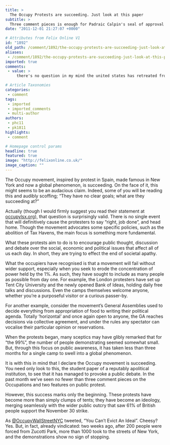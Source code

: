 ```yaml
---
title: >
  The Occupy Protests are succeeding. Just look at this paper
subtitle: >
  Three comment pieces is enough for Padraic Calpin's seal of approval
date: "2011-12-01 21:27:07 +0000"

# Attributes from Felix Online V1
id: "1892"
old_path: /comment/1892/the-occupy-protests-are-succeeding-just-look-at-this-paper
aliases:
 - /comment/1892/the-occupy-protests-are-succeeding-just-look-at-this-paper
imported: true
comments:
 - value: >
     there's no question in my mind the united states has retreated from progressive ideals. it is like a child gradually tainted with a hate philosophy. we in the u.s are increasingly tainted by the corporate mentality: short term goals over long term thinking. money has become our supreme ruler. <br> <br>I think the the u.s. military has become a behamoth. so many tax dollars go to its maintainance. and I fear its tenticles are reaching out to u.s. citizens, a violation of what has always been a separation between the military and the civilian population. <br> <br>I think the danger of this happening is quite real. <br>

# Article Taxonomies
categories:
 - comment
tags:
 - imported
 - imported_comments
 - multi-author
authors:
 - phc11
 - pk1811
highlights:
 - comment

# Homepage control params
headline: true
featured: true
image: "http://felixonline.co.uk/"
image_caption: ""
---
```


The Occupy movement, inspired by protest in Spain, made famous in New York and now a global phenomenon, is succeeding. On the face of it, this might seems to be an audacious claim. Indeed, some of you will be reading this and audibly scoffing; “They have no clear goals; what are they succeeding at?”

Actually (though I would firmly suggest you read their statement at [occupylsx.org](http://occupylsx.org)), that question is surprisingly valid. There is no single event that will definitively cause the protesters to say “right, job done”, and head home. Though the movement advocates some specific policies, such as the abolition of Tax Havens, the main focus is something more fundamental.

What these protests aim to do is to encourage public thought, discussion and debate over the social, economic and political issues that affect all of us each day. In short, they are trying to effect the end of societal apathy.

What the occupiers have recognised is that a movement will fail without wider support, especially when you seek to erode the concentration of power held by the 1%. As such, they have sought to include as many people as possible from day one. For example, the London protesters have set up Tent City University and the newly opened Bank of Ideas, holding daily free talks and discussions. Even the camps themselves welcome anyone, whether you’re a purposeful visitor or a curious passer-by.

For another example, consider the movement’s General Assemblies used to decide everything from appropriation of food to writing their political agenda. Totally ‘horizontal’ and once again open to anyone, the GA reaches decisions via collective agreement, and under the rules any spectator can vocalise their particular opinion or reservations.

When the protests began, many sceptics may have glibly remarked that for “the 99%”, the number of people demonstrating seemed somewhat small. But, through this focus on public awareness, it has taken less than three months for a single camp to swell into a global phenomenon.

It is with this in mind that I declare the Occupy movement is succeeding. You need only look to this, the student paper of a reputably apolitical institution, to see that it has managed to provoke a public debate. In the past month we’ve seen no fewer than three comment pieces on the Occupations and two features on public protest.

However, this success marks only the beginning. These protests have become more than simply clumps of tents; they have become an ideology, merging seamlessly with the wider public outcry that saw 61% of British people support the November 30 strike.

As [@OccupyWallStreetNYC](http://twitter.com/occupywallstnyc) tweeted, “You Can’t Evict An Ideal”. Cheesy? Yes. But, in fact, already vindicated: two weeks ago, after 200 people were forced from Zucotti Park, more than 1000 took to the streets of New York, and the demonstrations show no sign of stopping.
